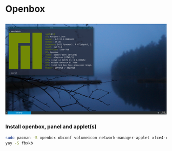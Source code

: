# Openbox
![Screenhot](screen.png)
------------------------

### Install openbox, panel and applet(s)
~~~bash
sudo pacman -S openbox obconf volumeicon network-manager-applet xfce4-clipman-plugin
yay -S fbxkb
~~~
